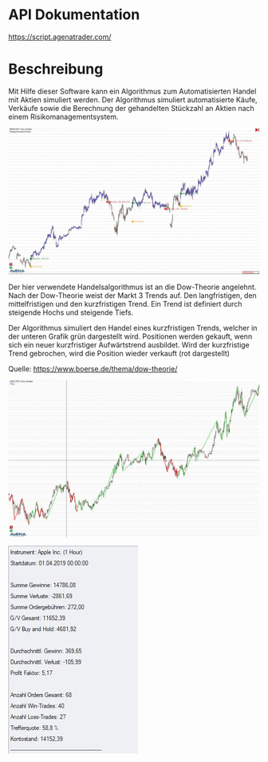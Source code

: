 # API Dokumentation

https://script.agenatrader.com/



# Beschreibung


Mit Hilfe dieser Software kann ein Algorithmus zum Automatisierten Handel mit Aktien simuliert werden. Der Algorithmus simuliert automatisierte Käufe, Verkäufe sowie die Berechnung der gehandelten Stückzahl an Aktien nach einem Risikomanagementsystem. 

![Image](https://github.com/ghaiden/StockTrading-StrategySimulation/blob/main/Images/Simulation.JPG)

Der hier verwendete Handelsalgorithmus ist an die Dow-Theorie angelehnt. Nach der Dow-Theorie weist der Markt 3 Trends auf. Den langfristigen, den mittelfristigen und den kurzfristigen Trend. Ein Trend ist definiert durch steigende Hochs und steigende Tiefs.

Der Algorithmus simuliert den Handel eines kurzfristigen Trends, welcher in der unteren Grafik grün dargestellt wird. Positionen werden gekauft, wenn sich ein neuer kurzfristiger Aufwärtstrend ausbildet. Wird der kurzfristige Trend gebrochen, wird die Position wieder verkauft (rot dargestellt)


Quelle:
https://www.boerse.de/thema/dow-theorie/

![Image](https://github.com/ghaiden/StockTrading-StrategySimulation/blob/main/Images/Indicator.JPG)

![Image](https://github.com/ghaiden/StockTrading-StrategySimulation/blob/main/Images/OutputConsole.JPG)
